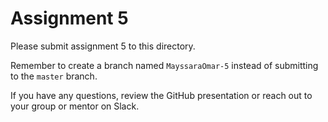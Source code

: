 # Assignment 5

Please submit assignment 5 to this directory.

Remember to create a branch named `MayssaraOmar-5` 
instead of submitting to the `master` branch.

If you have any questions, review the GitHub presentation or reach
out to your group or mentor on Slack.
